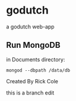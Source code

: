 # godutch
a godutch web-app

## Run MongoDB
in Documents directory:

`mongod --dbpath /data/db`

Created By Rick Cole

this is a branch edit